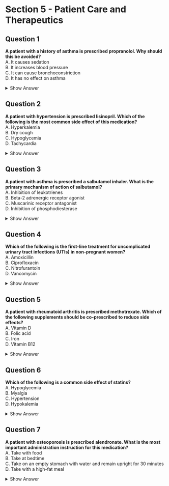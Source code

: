 # Section 5 - Patient Care and Therapeutics

## Question 1
**A patient with a history of asthma is prescribed propranolol. Why should this be avoided?**  
A. It causes sedation   
B. It increases blood pressure   
C. It can cause bronchoconstriction   
D. It has no effect on asthma   

<details>
  <summary>Show Answer</summary>

**Answer**: **C. - It can cause bronchoconstriction**.    

**Explanation**: Propranolol is a non-selective beta-blocker that can worsen asthma by blocking beta-2 receptors in the lungs.  

**Why others are wrong:**   
A. Propranolol is not primarily a sedative.   
B. It lowers, rather than increases, blood pressure.   
D. It does have a significant effect on asthma.   
</details>

## Question 2
**A patient with hypertension is prescribed lisinopril. Which of the following is the most common side effect of this medication?**  
A. Hyperkalemia  
B. Dry cough  
C. Hypoglycemia  
D. Tachycardia  

<details>
  <summary>Show Answer</summary>   

**Correct Answer: B - Dry cough**  
**Explanation**: Lisinopril, an ACE inhibitor, is associated with a dry cough in up to 20% of patients due to the accumulation of bradykinin.  
**Why Others Are Wrong:**  
A. Hyperkalemia can occur but is less common than a dry cough.  
C. Hypoglycemia is not associated with lisinopril.  
D. Tachycardia is not a typical side effect of lisinopril.   
</details>

## Question 3
**A patient with asthma is prescribed a salbutamol inhaler. What is the primary mechanism of action of salbutamol?**  
A. Inhibition of leukotrienes  
B. Beta-2 adrenergic receptor agonist  
C. Muscarinic receptor antagonist  
D. Inhibition of phosphodiesterase  

<details>
  <summary>Show Answer</summary>

**Correct Answer: B. - Beta-2 adrenergic receptor agonist**  
**Explanation: Salbutamol is a short-acting beta-2 agonist that relaxes bronchial smooth muscle, providing rapid relief of asthma symptoms.**  
**Why Others Are Wrong:**  
A. Leukotriene inhibitors (e.g., montelukast) are used for long-term control, not acute relief.  
C. Muscarinic antagonists (e.g., ipratropium) are not the primary mechanism of salbutamol.  
D. Phosphodiesterase inhibitors (e.g., theophylline) are not related to salbutamol.  
</details>

## Question 4
**Which of the following is the first-line treatment for uncomplicated urinary tract infections (UTIs) in non-pregnant women?**  
A. Amoxicillin  
B. Ciprofloxacin  
C. Nitrofurantoin  
D. Vancomycin  

<details>
   <summary>Show Answer</summary>
  
**Correct Answer: C. - Nitrofurantoin**  
**Explanation: Nitrofurantoin is a first-line treatment for uncomplicated UTIs due to its efficacy and low resistance rates.**  

**Why Others Are Wrong:**  
A. Amoxicillin is not first-line due to high resistance rates.  
B. Ciprofloxacin is reserved for complicated UTIs or when first-line options fail.  
D. Vancomycin is used for severe infections like MRSA, not UTIs.
</details>

## Question 5
**A patient with rheumatoid arthritis is prescribed methotrexate. Which of the following supplements should be co-prescribed to reduce side effects?**  
A. Vitamin D  
B. Folic acid  
C. Iron  
D. Vitamin B12  
<details>
<summary>Show Answer</summary>
  
**Correct Answer: B. - Folic acid**  
**Explanation**: Folic acid supplementation reduces the risk of methotrexate-induced side effects like mucositis and hematologic toxicity.  
**Why Others Are Wrong**:  
A. Vitamin D is not directly related to methotrexate side effects.  
C. Iron is not routinely co-prescribed with methotrexate.  
D. Vitamin B12 is not used to mitigate methotrexate side effects.
</details>

## Question 6
**Which of the following is a common side effect of statins?**  
A. Hypoglycemia  
B. Myalgia  
C. Hypertension  
D. Hypokalemia  

<details>
 <summary>Show Answer</summary>
  
**Correct Answer: B. - Myalgia**  
**Explanation**: Statins are associated with muscle-related side effects, including myalgia and, in severe cases, rhabdomyolysis.  
**Why Others Are Wrong:**  
A. Hypoglycemia is not associated with statins.  
C. Statins do not cause hypertension.  
D. Hypokalemia is not a typical side effect of statins.  
</details>

## Question 7
**A patient with osteoporosis is prescribed alendronate. What is the most important administration instruction for this medication?**  
A. Take with food  
B. Take at bedtime  
C. Take on an empty stomach with water and remain upright for 30 minutes  
D. Take with a high-fat meal  
<details>
<summary>Show Answer</summary>
  
**Correct Answer: C. Take on an empty stomach with water and remain upright for 30 minutes**  
**Explanation:** Alendronate must be taken on an empty stomach with water and the patient must remain upright to reduce the risk of esophageal irritation.  
**Why Others Are Wrong:**  
A. Taking with food reduces absorption.  
B. Taking at bedtime increases the risk of esophageal irritation.  
D. A high-fat meal reduces absorption.  
</details>


